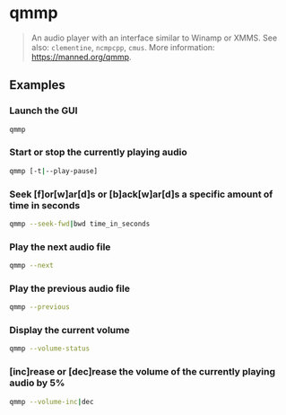 # qmmp

> An audio player with an interface similar to Winamp or XMMS. See also: `clementine`, `ncmpcpp`, `cmus`. More information: <https://manned.org/qmmp>.

## Examples

### Launch the GUI

```bash
qmmp
```

### Start or stop the currently playing audio

```bash
qmmp [-t|--play-pause]
```

### Seek [f]or[w]ar[d]s or [b]ack[w]ar[d]s a specific amount of time in seconds

```bash
qmmp --seek-fwd|bwd time_in_seconds
```

### Play the next audio file

```bash
qmmp --next
```

### Play the previous audio file

```bash
qmmp --previous
```

### Display the current volume

```bash
qmmp --volume-status
```

### [inc]rease or [dec]rease the volume of the currently playing audio by 5%

```bash
qmmp --volume-inc|dec
```
